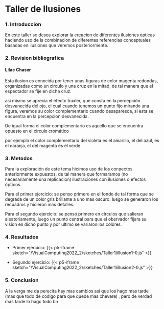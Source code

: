# **Taller de Ilusiones**

### **1. Introduccion**
En este taller se desea explorar la creacion de diferentes ilusiones opticas haciendo uso de la combinacion de diferentes referencias conceptuales basadas en ilusiones que veremos posteriormente.
### **2. Revision bibliografica**

#### Lilac Chaser
Esta ilusion es conocida por tener unas figuras de color magenta redondas, organizadas como un circulo y una cruz en la mitad, de tal manera que el espectador se fije en dicha cruz. 

asi mismo se aprecia el efecto truxler, que consta en la percepción desvanecida del ojo, el cual cuando tenemos un punto fijo mirando una figura, veremos su color complementario cuando desaparesca, si esta se encuentra en la percepcion desvanecida.

De igual forma el color complementario es aquello que se encuentra opuesto en el circulo cromático


por ejemplo el color complementario del violeta es el amarillo, el del azul, es el naranja, el del magenta es el verde.
### **3. Metodos**
Para la exploración de este tema hicimos uso de los conpectos anteriormente expuestos, de tal manera que formaramos (no necesariamente una replicacion) ilustraciones con ilusiones o efectos ópticos.

Para el primer ejercicio: 
se penso primero en el fondo de tal forma que se degrada de un color gris brillante a uno mas oscuro.
luego se generaron los recuadros y hicieron mas detalles.


Para el segundo ejercicio:
se pensó primero en circulos que salieran aleatoriamente, luego un punto central para que el obervador fijara su vision en dicho punto y por ultimo se variaron los colores.
### **4. Resultados**

- Primer ejercicio:
{{< p5-iframe sketch="/VisualComputing2022_2/sketches/Taller1/illusion1-0.js"  >}}

- Segundo ejercicio:
{{< p5-iframe sketch="/VisualComputing2022_2/sketches/Taller1/illusion2-0.js" >}}

### **5. Conclusion**
A la verga me da perecita hay mas cambios asi que los hago mas tarde (mas que todo de codigo para que quede mas chevere) , pero de verdad mas tarde lo hago todo bn